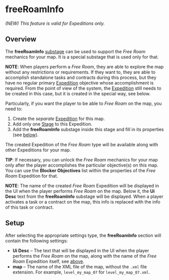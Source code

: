 # freeRoamInfo

*(NEW) This feature is valid for Expeditions only.*  

## Overview
The **freeRoamInfo** [substage][stages_and_substages] can be used to support the *Free Roam* mechanics for your map. It is a special substage that is used only for that.

**NOTE**: When players perform a *Free Roam*, they are able to explore the map without any restrictions or requirements. If they want to, they are able to accomplish standalone tasks and contracts during this process, but they have no regular primary [Expedition][expedition] objective whose accomplishment is required. From the point of view of the system, the [Expedition][expedition] still needs to be created in this case, but it is created in the special way, see below.

Particularly, if you want the player to be able to *Free Roam* on the map, you need to:

1.  Create the *separate* [Expedition][expedition] for this map.
2.  Add only one [Stage][stages_and_substages] to this Expedition.
3.  Add the **freeRoamInfo** substage inside this stage and fill in its properties (see [below](#setup)).

The created Expedition of the *Free Roam* type will be available along with other Expeditions for your map.

**TIP**: If necessary, you can unlock the *Free Roam* mechanics for your map only after the player accomplishes the particular objective(s) on this map. You can use the **Blocker Objectives** list within the properties of the *Free Roam* Expedition for that.

**NOTE**: The name of the created *Free Roam* Expedition will be displayed in the UI when the player performs *Free Roam* on the map. Below it, the **Ui Desc** text from the **freeRoamInfo** substage will be displayed. When a player activates a task or a contract on the map, this info is replaced with the info of this task or contract.


## Setup
After selecting the appropriate settings type, the **freeRoamInfo** section will contain the following settings:

-   **Ui Desc** – The text that will be displayed in the UI when the player performs the *Free Roam* on the map, along with the name of the *Free Roam* Expedition itself, see [above](#overview).
-   **map** – The name of the XML file of the map, without the `.xml` file extension. For example, `level_my_map_07` for `level_my_map_07.xml`.


[stages_and_substages]: ./stages_in_expeditions.md
[expedition]: ./../expeditions_and_contracts.md